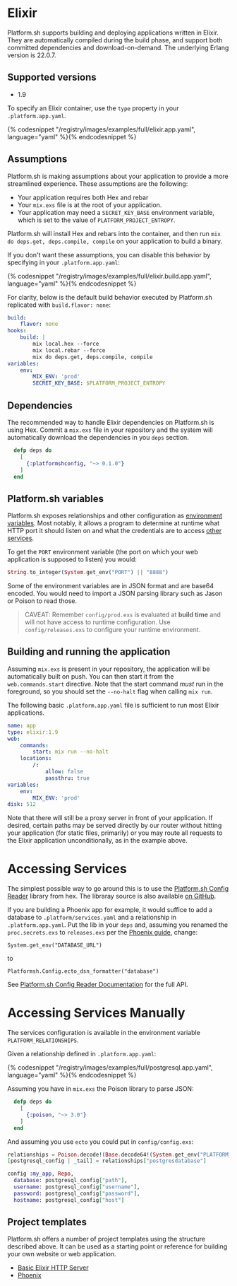 # Elixir

Platform.sh supports building and deploying applications written in Elixir.  They are automatically compiled during the build phase, and support both committed dependencies and download-on-demand. The underlying Erlang version is 22.0.7.

## Supported versions

* 1.9

To specify an Elixir container, use the `type` property in your `.platform.app.yaml`.

{% codesnippet "/registry/images/examples/full/elixir.app.yaml", language="yaml" %}{% endcodesnippet %}

## Assumptions

Platform.sh is making assumptions about your application to provide a more streamlined experience. These assumptions are the following:

- Your application requires both Hex and rebar
- Your `mix.exs` file is at the root of your application.
- Your application may need a `SECRET_KEY_BASE` environment variable, which is set to the value of `PLATFORM_PROJECT_ENTROPY`.

Platform.sh will install Hex and rebars into the container, and then run `mix do deps.get, deps.compile, compile` on your application to build a binary.

If you don't want these assumptions, you can disable this behavior by specifying in your `.platform.app.yaml`:

{% codesnippet "/registry/images/examples/full/elixir.build.app.yaml", language="yaml" %}{% endcodesnippet %}

For clarity, below is the default build behavior executed by Platform.sh replicated with `build.flavor: none`:

```yaml
build:
    flavor: none
hooks:
    build: |
        mix local.hex --force
        mix local.rebar --force
        mix do deps.get, deps.compile, compile
variables:
    env:
        MIX_ENV: 'prod'
        SECRET_KEY_BASE: $PLATFORM_PROJECT_ENTROPY
```

## Dependencies

The recommended way to handle Elixir dependencies on Platform.sh is using Hex. Commit a `mix.exs` file in your repository and the system will automatically download the dependencies in you `deps` section.

```elixir
  defp deps do
    [
	  {:platformshconfig, "~> 0.1.0"}
    ]
  end
```


## Platform.sh variables

Platform.sh exposes relationships and other configuration as [environment variables](/development/variables.md). Most notably, it allows a program to determine at runtime what HTTP port it should listen on and what the credentials are to access [other services](/configuration/services.md).

To get the `PORT` environment variable (the port on which your web application is supposed to listen) you would:

```elixir
String.to_integer(System.get_env("PORT") || "8888")
```

Some of the environment variables are in JSON format and are base64 encoded. You would need to import a JSON parsing library such as Jason or Poison to read those.

> CAVEAT: Remember `config/prod.exs` is evaluated at **build time** and will not have access to runtime configuration. Use `config/releases.exs` to configure your runtime environment.

## Building and running the application

Assuming `mix.exs` is present in your repository, the application will be automatically built on push.  You can then start it from the `web.commands.start` directive.  Note that the start command _must_ run in the foreground, so you should set the `--no-halt` flag when calling `mix run`.

The following basic `.platform.app.yaml` file is sufficient to run most Elixir applications.

```yaml
name: app
type: elixir:1.9
web:
    commands:
        start: mix run --no-halt
    locations:
        /:
            allow: false
            passthru: true
variables:
    env:
        MIX_ENV: 'prod'
disk: 512
```

Note that there will still be a proxy server in front of your application.  If desired, certain paths may be served directly by our router without hitting your application (for static files, primarily) or you may route all requests to the Elixir application unconditionally, as in the example above.

# Accessing Services

The simplest possible way to go around this is to use the [Platform.sh Config Reader](https://hex.pm/packages/platformshconfig) library from hex. The libraray source is also available [on GitHub](https://github.com/platformsh/config-reader-elixir).

If you are building a Phoenix app for example, it would suffice to add a database to `.platform/services.yaml` and a relationship in `.platform.app.yaml`. Put the lib in your `deps` and, assuming you renamed the `proc.secrets.exs` to `releases.exs` per the [Phoenix guide](https://hexdocs.pm/phoenix/releases.html), change:

```
System.get_env("DATABASE_URL")
```

to

```
Platformsh.Config.ecto_dsn_formatter("database")
```

See [Platform.sh Config Reader Documentation](https://hexdocs.pm/platformshconfig/Platformsh.Config.html) for the full API.

# Accessing Services Manually

The services configuration is available in the environment variable `PLATFORM_RELATIONSHIPS`.

Given a relationship defined in `.platform.app.yaml`:

{% codesnippet "/registry/images/examples/full/postgresql.app.yaml", language="yaml" %}{% endcodesnippet %}

Assuming you have in `mix.exs` the Poison library to parse JSON:

```elixir
  defp deps do
    [
      {:poison, "~> 3.0"}
    ]
  end
```

And assuming you use `ecto` you could put in `config/config.exs`:

```elixir
relationships = Poison.decode!(Base.decode64!(System.get_env("PLATFORM_RELATIONSHIPS")))
[postgresql_config | _tail] = relationships["postgresdatabase"]

config :my_app, Repo,
  database: postgresql_config["path"],
  username: postgresql_config["username"],
  password: postgresql_config["password"],
  hostname: postgresql_config["host"]
```

## Project templates

Platform.sh offers a number of project templates using the structure described above. It can be used as a starting point or reference for building your own website or web application.

- [Basic Elixir HTTP Server](https://github.com/platformsh-templates/elixir)
- [Phoenix](https://github.com/platformsh-templates/phoenix_elixir)
